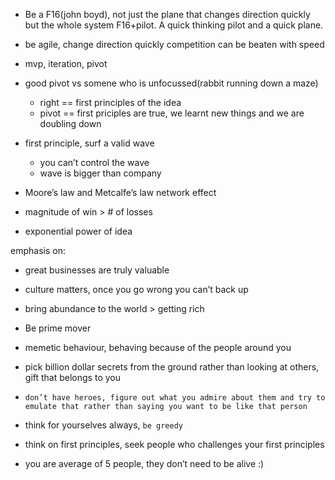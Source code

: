 - Be a F16(john boyd), not just the plane that changes direction quickly but the whole system F16+pilot. A quick thinking pilot and a quick plane.

- be agile, change direction quickly competition can be beaten with speed
- mvp, iteration, pivot

- good pivot vs somene who is unfocussed(rabbit running down a maze)
  - right == first principles of the idea
  - pivot == first priciples are true, we learnt new things and we are doubling down

- first principle, surf a valid wave
  - you can’t control the wave
  - wave is bigger than company

- Moore’s law and Metcalfe’s law network effect

- magnitude of win > # of losses

- exponential power of idea

emphasis on:
- great businesses are truly valuable
- culture matters, once you go wrong you can’t back up

- bring abundance to the world > getting rich

- Be prime mover
- memetic behaviour, behaving because of the people around you

- pick billion dollar secrets from the ground rather than looking at others, gift that belongs to you

- `don’t have heroes, figure out what you admire about them and try to emulate that rather than saying you want to be like that person`

- think for yourselves always, `be greedy`

- think on first principles, seek people who challenges your first principles

- you are average of 5 people, they don’t need to be alive :)
